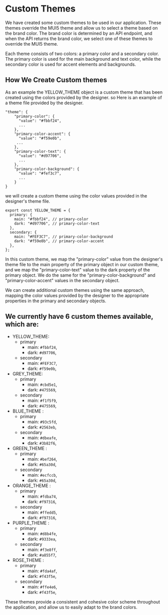 # Custom Themes

We have created some custom themes to be used in our application. These themes override the MUI5 theme and allow us to select a theme based on the brand color. The brand color is determined by an API endpoint, and when the API returns the brand color, we select one of these themes to override the MUI5 theme.

Each theme consists of two colors: a primary color and a secondary color. The primary color is used for the main background and text color, while the secondary color is used for accent elements and backgrounds.

## How We Create Custom themes

As an example the YELLOW_THEME object is a custom theme that has been created using the colors provided by the designer. so Here is an example of a theme file provided by the designer.

```
"theme": {
    "primary-color": {
      "value": "#fbbf24",
      ...
    },
    "primary-color-accent": {
      "value": "#f59e0b",
     ...
    },
    "primary-color-text": {
      "value": "#d97706",
      ...
    },
    "primary-color-background": {
      "value": "#fef3c7",
      ...
    }
}
```

we will create a custom theme using the color values provided in the designer's theme file.

```
export const YELLOW_THEME = {
  primary: {
    main: "#fbbf24", // primary-color
    dark: "#d97706", // primary-color-text
  },
  secondary: {
    main: "#FEF3C7", // primary-color-background
    dark: "#f59e0b", // primary-color-accent
  },
};
```

In this custom theme, we map the "primary-color" value from the designer's theme file to the main property of the primary object in our custom theme, and we map the "primary-color-text" value to the dark property of the primary object. We do the same for the "primary-color-background" and "primary-color-accent" values in the secondary object.

We can create additional custom themes using the same approach, mapping the color values provided by the designer to the appropriate properties in the primary and secondary objects.

## We currently have 6 custom themes available, which are:

- YELLOW_THEME:
  - primary
    - main: `#fbbf24`,
    - dark: `#d97706`,
  - secondary
    - main: `#FEF3C7`,
    - dark: `#f59e0b`,
- GREY_THEME:
  - primary
    - main: `#cbd5e1`,
    - dark: `#475569`,
  - secondary
    - main: `#f1f5f9`,
    - dark: `#475569`,
- BLUE_THEME :
  - primary
    - main: `#93c5fd`,
    - dark: `#2563eb`,
  - secondary
    - main: `#dbeafe`,
    - dark: `#3b82f6`,
- GREEN_THEME :
  - primary
    - main: `#bef264`,
    - dark: `#65a30d`,
  - secondary
    - main: `#ecfccb`,
    - dark: `#65a30d`,
- ORANGE_THEME :
  - primary
    - main: `#fdba74`,
    - dark: `#f97316`,
  - secondary
    - main: `#ffedd5`,
    - dark: `#f97316`,
- PURPLE_THEME :
  - primary
    - main: `#d8b4fe`,
    - dark: `#9333ea`,
  - secondary
    - main: `#f3e8ff`,
    - dark: `#a855f7`,
- ROSE_THEME :
  - primary
    - main: `#fda4af`,
    - dark: `#f43f5e`,
  - secondary
    - main: `#ffe4e6`,
    - dark: `#f43f5e`,

These themes provide a consistent and cohesive color scheme throughout the application, and allow us to easily adapt to the brand colors.
